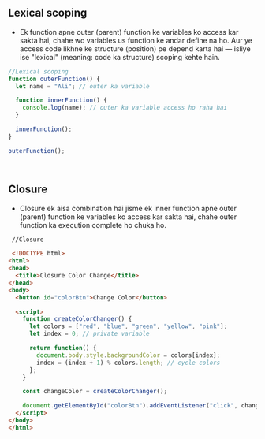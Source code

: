 ## Lexical scoping
- Ek function apne outer (parent) function ke variables ko access kar sakta hai, chahe wo variables us function ke andar define na ho.
Aur ye access code likhne ke structure (position) pe depend karta hai — isliye ise "lexical" (meaning: code ka structure) scoping kehte hain.


```javascript
//Lexical scoping 
function outerFunction() {
  let name = "Ali"; // outer ka variable

  function innerFunction() {
    console.log(name); // outer ka variable access ho raha hai
  }

  innerFunction();
}

outerFunction();




```
## Closure
- Closure ek aisa combination hai jisme ek inner function apne outer (parent) function ke variables ko access kar sakta hai, chahe outer function ka execution complete ho chuka ho.


```html
 //Closure 

 <!DOCTYPE html>
<html>
<head>
  <title>Closure Color Change</title>
</head>
<body>
  <button id="colorBtn">Change Color</button>

  <script>
    function createColorChanger() {
      let colors = ["red", "blue", "green", "yellow", "pink"];
      let index = 0; // private variable

      return function() {
        document.body.style.backgroundColor = colors[index];
        index = (index + 1) % colors.length; // cycle colors
      };
    }

    const changeColor = createColorChanger();

    document.getElementById("colorBtn").addEventListener("click", changeColor);
  </script>
</body>
</html>
```
